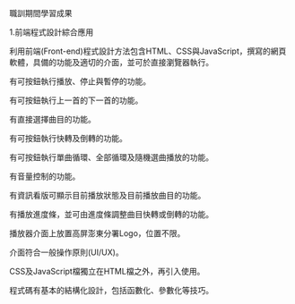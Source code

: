 職訓期間學習成果

1.前端程式設計綜合應用

利用前端(Front-end)程式設計方法包含HTML、CSS與JavaScript，撰寫的網頁軟體，具備的功能及適切的介面，並可於直接瀏覽器執行。

有可按鈕執行播放、停止與暫停的功能。

有可按鈕執行上一首的下一首的功能。

有直接選擇曲目的功能。

有可按鈕執行快轉及倒轉的功能。

有可按鈕執行單曲循環、全部循環及隨機選曲播放的功能。

有音量控制的功能。

有資訊看版可顯示目前播放狀態及目前播放曲目的功能。

有播放進度條，並可由進度條調整曲目快轉或倒轉的功能。

播放器介面上放置高屏澎東分署Logo，位置不限。

介面符合一般操作原則(UI/UX)。

CSS及JavaScript檔獨立在HTML檔之外，再引入使用。

程式碼有基本的結構化設計，包括函數化、參數化等技巧。



